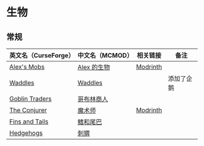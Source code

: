 # 生物

## 常规

| 英文名（CurseForge）                                                          | 中文名（MCMOD）                                     | 相关链接                                          | 备注       |
| ----------------------------------------------------------------------------- | --------------------------------------------------- | ------------------------------------------------- | ---------- |
| [Alex's Mobs](https://www.curseforge.com/minecraft/mc-mods/alexs-mobs)        | [Alex 的生物](https://www.mcmod.cn/class/3318.html) | [Modrinth](https://modrinth.com/mod/alexs-mobs)   |            |
| [Waddles](https://www.curseforge.com/minecraft/mc-mods/waddles)               | [Waddles](https://www.mcmod.cn/class/1641.html)     |                                                   | 添加了企鹅 |
| [Goblin Traders](https://www.curseforge.com/minecraft/mc-mods/goblin-traders) | [哥布林商人](https://www.mcmod.cn/class/2353.html)  |                                                   |            |
| [The Conjurer](https://www.curseforge.com/minecraft/mc-mods/the-conjurer)     | [魔术师](https://www.mcmod.cn/class/3034.html)      | [Modrinth](https://modrinth.com/mod/the-conjurer) |            |
| [Fins and Tails](https://www.curseforge.com/minecraft/mc-mods/fins-and-tails) | [鳍和尾巴](https://www.mcmod.cn/class/4651.html)    |                                                   |            |
| [Hedgehogs](https://www.curseforge.com/minecraft/mc-mods/hedgehogs)           | [刺猬](https://www.mcmod.cn/class/7881.html)        |                                                   |            |
